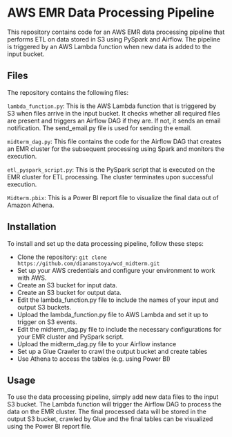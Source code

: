 # AWS EMR Data Processing Pipeline

This repository contains code for an AWS EMR data processing pipeline that performs ETL on data stored in S3 using PySpark and Airflow. The pipeline is triggered by an AWS Lambda function when new data is added to the input bucket.

## Files

The repository contains the following files:

`lambda_function.py`: This is the AWS Lambda function that is triggered by S3 when files arrive in the input bucket. It checks whether all required files are present and triggers an Airflow DAG if they are. If not, it sends an email notification. The send_email.py file is used for sending the email.

`midterm_dag.py`: This file contains the code for the Airflow DAG that creates an EMR cluster for the subsequent processing using Spark and monitors the execution.

`etl_pyspark_script.py`: This is the PySpark script that is executed on the EMR cluster for ETL processing. The cluster terminates upon successful execution.

`Midterm.pbix`: This is a Power BI report file to visualize the final data out of Amazon Athena.

## Installation

To install and set up the data processing pipeline, follow these steps:

- Clone the repository: `git clone https://github.com/dianamstoya/wcd_midterm.git`
- Set up your AWS credentials and configure your environment to work with AWS.
- Create an S3 bucket for input data.
- Create an S3 bucket for output data.
- Edit the lambda_function.py file to include the names of your input and output S3 buckets.
- Upload the lambda_function.py file to AWS Lambda and set it up to trigger on S3 events.
- Edit the midterm_dag.py file to include the necessary configurations for your EMR cluster and PySpark script.
- Upload the midterm_dag.py file to your Airflow instance
- Set up a Glue Crawler to crawl the output bucket and create tables
- Use Athena to access the tables (e.g. using Power BI)

## Usage

To use the data processing pipeline, simply add new data files to the input S3 bucket. The Lambda function will trigger the Airflow DAG to process the data on the EMR cluster. The final processed data will be stored in the output S3 bucket, crawled by Glue and the final tables can be visualized using the Power BI report file.
